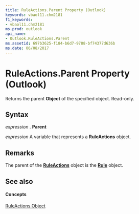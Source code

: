 ```yaml
---
title: RuleActions.Parent Property (Outlook)
keywords: vbaol11.chm2181
f1_keywords:
- vbaol11.chm2181
ms.prod: outlook
api_name:
- Outlook.RuleActions.Parent
ms.assetid: 697b3625-f184-b6d7-9788-bf74377d636b
ms.date: 06/08/2017
---
```



# RuleActions.Parent Property (Outlook)

Returns the parent  **Object** of the specified object. Read-only.


## Syntax

 _expression_ . **Parent**

 _expression_ A variable that represents a **RuleActions** object.


## Remarks

The parent of the  **[RuleActions](ruleactions-object-outlook.md)** object is the **[Rule](rule-object-outlook.md)** object.


## See also


#### Concepts


[RuleActions Object](ruleactions-object-outlook.md)

